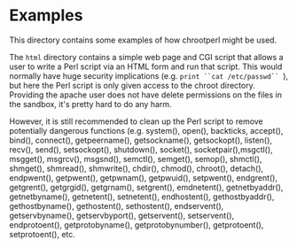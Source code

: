 Examples
========

This directory contains some examples of how chrootperl might be used.

The `html` directory contains a simple web page and CGI script that
allows a user to write a Perl script via an HTML form and run that
script. This would normally have huge security implications
(e.g. `print ``cat /etc/passwd`` `), but here the Perl script is only
given access to the chroot directory. Providing the apache user does
not have delete permissions on the files in the sandbox, it's pretty
hard to do any harm. 

However, it is still recommended to clean up the Perl script to remove
potentially dangerous functions (e.g. system(), open(), backticks,
accept(), bind(), connect(), getpeername(), getsockname(),
getsockopt(), listen(), recv(), send(), setsockopt(), shutdown(),
socket(), socketpair(),msgctl(), msgget(), msgrcv(), msgsnd(),
semctl(), semget(), semop(), shmctl(), shmget(), shmread(),
shmwrite(), chdir(), chmod(), chroot(), detach(), endpwent(),
getpwent(), getpwnam(), getpwuid(), setpwent(), endgrent(),
getgrent(), getgrgid(), getgrnam(), setgrent(), emdnetent(),
getnetbyaddr(), getnetbyname(), getnetent(), setnetent(),
endhostent(), gethostbyaddr(), gethostbyname(), gethostent(),
sethostent(), endservent(), getservbyname(), getservbyport(),
getservent(), setservent(), endprotoent(), getprotobyname(),
getprotobynumber(), getprotoent(), setprotoent(), etc.


